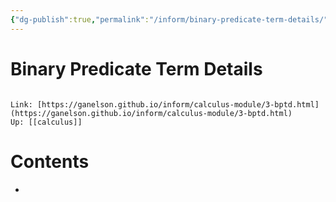```yaml
---
{"dg-publish":true,"permalink":"/inform/binary-predicate-term-details/","dgHomeLink":true,"dgPassFrontmatter":false}
---
```


# Binary Predicate Term Details
```ad-info

Link: [https://ganelson.github.io/inform/calculus-module/3-bptd.html](https://ganelson.github.io/inform/calculus-module/3-bptd.html)
Up: [[calculus]]
```

# Contents
- 